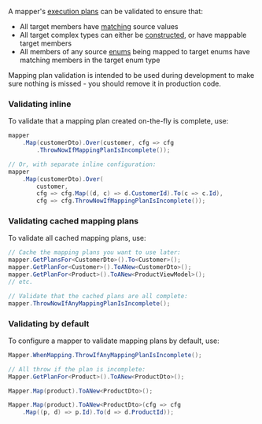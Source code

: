 A mapper's [execution plans](Using-Execution-Plans) can be validated to ensure that:

- All target members have [matching](Member-Matching) source values
- All target complex types can either be [constructed](Object-Construction), or have mappable target members
- All members of any source [enums](Enum-Mapping) being mapped to target enums have matching members in the target enum type

Mapping plan validation is intended to be used during development to make sure nothing is missed - you should remove it in production code.

### Validating inline

To validate that a mapping plan created on-the-fly is complete, use:

```C#
mapper
    .Map(customerDto).Over(customer, cfg => cfg
        .ThrowNowIfMappingPlanIsIncomplete());

// Or, with separate inline configuration:
mapper
    .Map(customerDto).Over(
        customer, 
        cfg => cfg.Map((d, c) => d.CustomerId).To(c => c.Id),
        cfg => cfg.ThrowNowIfMappingPlanIsIncomplete());
```

### Validating cached mapping plans

To validate all cached mapping plans, use:

```C#
// Cache the mapping plans you want to use later:
mapper.GetPlansFor<CustomerDto>().To<Customer>();
mapper.GetPlanFor<Customer>().ToANew<CustomerDto>();
mapper.GetPlanFor<Product>().ToANew<ProductViewModel>();
// etc.

// Validate that the cached plans are all complete:
mapper.ThrowNowIfAnyMappingPlanIsIncomplete();
```

### Validating by default

To configure a mapper to validate mapping plans by default, use:

```C#
Mapper.WhenMapping.ThrowIfAnyMappingPlanIsIncomplete();

// All throw if the plan is incomplete:
Mapper.GetPlanFor<Product>().ToANew<ProductDto>();

Mapper.Map(product).ToANew<ProductDto>();

Mapper.Map(product).ToANew<ProductDto>(cfg => cfg
    .Map((p, d) => p.Id).To(d => d.ProductId));
```